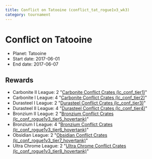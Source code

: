 ```yaml
---
title: Conflict on Tatooine (conflict_tat_rogue1v3_wk3)
category: tournament
---
```

# Conflict on Tatooine

  * Planet: Tatooine
  * Start date: 2017-06-01
  * End date: 2017-06-07

## Rewards

  * Carbonite II League: 2 "[Carbonite Conflict Crates (lc_conf_tier1)](lc_conf_tier1.html)"
  * Carbonite I League: 4 "[Carbonite Conflict Crates (lc_conf_tier2)](lc_conf_tier2.html)"
  * Durasteel I League: 2 "[Durasteel Conflict Crates (lc_conf_tier3)](lc_conf_tier3.html)"
  * Durasteel II League: 4 "[Durasteel Conflict Crates (lc_conf_tier4)](lc_conf_tier4.html)"
  * Bronzium II League: 2 "[Bronzium Conflict Crates (lc_conf_rogue1v3_tier5_hovertank)](lc_conf_rogue1v3_tier5_hovertank.html)"
  * Bronzium I League: 4 "[Bronzium Conflict Crates (lc_conf_rogue1v3_tier6_hovertank)](lc_conf_rogue1v3_tier6_hovertank.html)"
  * Obsidian League: 2 "[Obsidian Conflict Crates (lc_conf_rogue1v3_tier7_hovertank)](lc_conf_rogue1v3_tier7_hovertank.html)"
  * Ultra Chrome League: 2 "[Ultra Chrome Conflict Crates (lc_conf_rogue1v3_tier8_hovertank)](lc_conf_rogue1v3_tier8_hovertank.html)"
